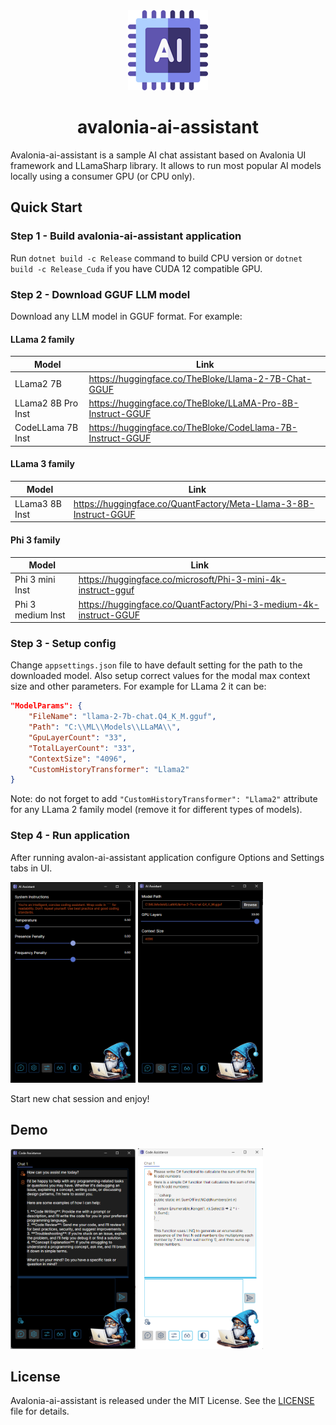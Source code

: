 <div align="center">
<img src="./docs/images/app_icon.png" alt="Avalonia AI Assistant Logo">

# avalonia-ai-assistant
</div>

Avalonia-ai-assistant is a sample AI chat assistant based on Avalonia UI framework and LLamaSharp library. It allows to run most popular AI models locally using a consumer GPU (or CPU only).

## Quick Start

### Step 1 - Build avalonia-ai-assistant application
Run `dotnet build -c Release` command to build CPU version or `dotnet build -c Release_Cuda` if you have CUDA 12 compatible GPU.

### Step 2 - Download GGUF LLM model
Download any LLM model in GGUF format. For example:

#### LLama 2 family
|Model|Link|
|-|-|
|LLama2 7B|https://huggingface.co/TheBloke/Llama-2-7B-Chat-GGUF|
|LLama2 8B Pro Inst|https://huggingface.co/TheBloke/LLaMA-Pro-8B-Instruct-GGUF|
|CodeLLama 7B Inst|https://huggingface.co/TheBloke/CodeLlama-7B-Instruct-GGUF|

#### LLama 3 family
|Model|Link|
|-|-|
|LLama3 8B Inst|https://huggingface.co/QuantFactory/Meta-Llama-3-8B-Instruct-GGUF|

#### Phi 3 family
|Model|Link|
|-|-|
|Phi 3 mini Inst|https://huggingface.co/microsoft/Phi-3-mini-4k-instruct-gguf|
|Phi 3 medium Inst|https://huggingface.co/QuantFactory/Phi-3-medium-4k-instruct-GGUF|

### Step 3 - Setup config
Change `appsettings.json` file to have default setting for the path to the downloaded model. Also setup correct values for the modal max context size and other parameters.
For example for LLama 2 it can be:
```json
"ModelParams": {
    "FileName": "llama-2-7b-chat.Q4_K_M.gguf",
    "Path": "C:\\ML\\Models\\LLaMA\\",
    "GpuLayerCount": "33",
    "TotalLayerCount": "33",
    "ContextSize": "4096",
    "CustomHistoryTransformer": "Llama2"
}
```
Note: do not forget to add `"CustomHistoryTransformer": "Llama2"` attribute for any LLama 2 family model (remove it for different types of models).

### Step 4 - Run application

After running avalon-ai-assistant application configure Options and Settings tabs in UI. 

<img src="./docs/images/options_window_dark.png" alt="AI chat assistant Options tab" width="200"> <img src="./docs/images/settings_window_dark.png" alt="AI chat assistant Settings tab" width="200">

Start new chat session and enjoy!

## Demo

<img src="./docs/images/chat_window_dark.png" alt="AI chat assistant (dark scheme)" width="200"> <img src="./docs/images/chat_window_light.png" alt="AI chat assistant (light scheme)" width="200">

## License

Avalonia-ai-assistant is released under the MIT License. See the [LICENSE](https://github.com/asmirnov82/avalonia-ai-assistant/tree/main/LICENSE) file for details.
